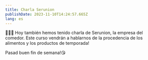 ```yaml
---
title: Charla Serunion
publishDate: 2023-11-10T14:24:57.665Z
lang: es
---
```

🥦🥑🍊 Hoy también hemos tenido charla de Serunion, la empresa del comedor. Este curso vendrán a hablarnos de la procedencia de los alimentos y los productos de temporada! 



Pasad buen fin de semana!😘